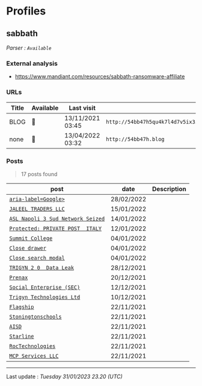 # Profiles

## **sabbath**


_Parser : `Available`_

### External analysis
- https://www.mandiant.com/resources/sabbath-ransomware-affiliate

### URLs
| Title | Available | Last visit | fqdn | Screenshot 
|---|---|---|---|---|
| BLOG | 🔴 | 13/11/2021 03:45 | `http://54bb47h5qu4k7l4d7v5ix3i6ak6elysn3net4by4ihmvrhu7cvbskoqd.onion` | ❌ | 
| none | 🔴 | 13/04/2022 03:32 | `http://54bb47h.blog` | ❌ | 

### Posts

> 17 posts found

| post | date | Description
|---|---|---|
| [`aria-label=Google>`](https://google.com/search?q=aria-label%3DGoogle%3E) | 28/02/2022 |   |
| [`JALEEL TRADERS LLC`](https://google.com/search?q=JALEEL+TRADERS+LLC) | 15/01/2022 |   |
| [`ASL Napoli 3 Sud Network Seized`](https://google.com/search?q=ASL+Napoli+3+Sud+Network+Seized) | 14/01/2022 |   |
| [`Protected: PRIVATE POST  ITALY`](https://google.com/search?q=Protected%3A+PRIVATE+POST++ITALY) | 12/01/2022 |   |
| [`Summit College`](https://google.com/search?q=Summit+College) | 04/01/2022 |   |
| [`Close drawer`](https://google.com/search?q=Close+drawer) | 04/01/2022 |   |
| [`Close search modal`](https://google.com/search?q=Close+search+modal) | 04/01/2022 |   |
| [`TRIGYN 2 0  Data Leak`](https://google.com/search?q=TRIGYN+2+0+%7C+Data+Leak) | 28/12/2021 |   |
| [`Prenax`](https://google.com/search?q=Prenax) | 20/12/2021 |   |
| [`Social Enterprise (SEC)`](https://google.com/search?q=Social+Enterprise+%28SEC%29) | 12/12/2021 |   |
| [`Trigyn Technologies Ltd`](https://google.com/search?q=Trigyn+Technologies+Ltd) | 10/12/2021 |   |
| [`Flagship`](https://google.com/search?q=Flagship) | 22/11/2021 |   |
| [`Stoningtonschools`](https://google.com/search?q=Stoningtonschools) | 22/11/2021 |   |
| [`AISD`](https://google.com/search?q=AISD) | 22/11/2021 |   |
| [`Starline`](https://google.com/search?q=Starline) | 22/11/2021 |   |
| [`RocTechnologies`](https://google.com/search?q=RocTechnologies) | 22/11/2021 |   |
| [`MCP Services LLC`](https://google.com/search?q=MCP+Services+LLC) | 22/11/2021 |   |

 --- 


Last update : _Tuesday 31/01/2023 23.20 (UTC)_

